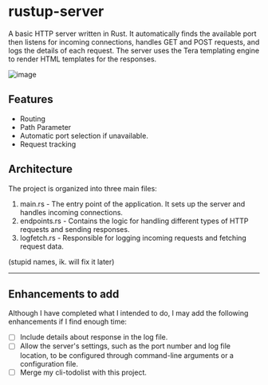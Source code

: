 # rustup-server

A basic HTTP server written in Rust. It automatically finds the available port then listens for incoming connections, handles GET and POST requests, and logs the details of each request. The server uses the Tera templating engine to render HTML templates for the responses.

![image](https://github.com/kinxyo/rustup-server/assets/90744941/1ee81106-966b-4046-b9b6-74b23fc19f7a)

## Features

- Routing
- Path Parameter
- Automatic port selection if unavailable.
- Request tracking

## Architecture

The project is organized into three main files:

1. main.rs - The entry point of the application. It sets up the server and handles incoming connections.
2. endpoints.rs - Contains the logic for handling different types of HTTP requests and sending responses.
3. logfetch.rs - Responsible for logging incoming requests and fetching request data.

(stupid names, ik. will fix it later)

---

## Enhancements to add

Although I have completed what I intended to do, I may add the following enhancements if I find enough time:

- [ ] Include details about response in the log file.
- [ ] Allow the server's settings, such as the port number and log file location, to be configured through command-line arguments or a configuration file.
- [ ] Merge my cli-todolist with this project.
